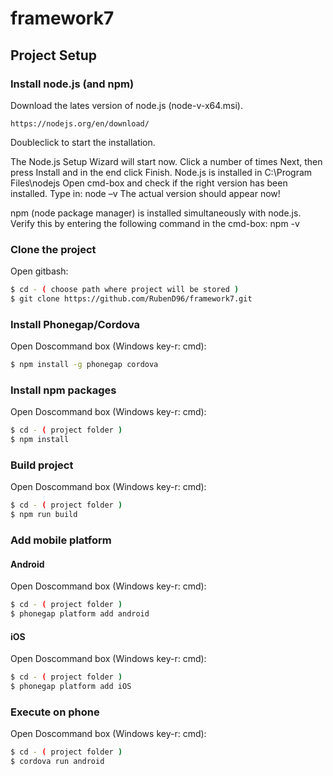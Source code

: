 # framework7
## Project Setup
### Install node.js (and npm)

Download the lates version of node.js (node-v<actual version>-x64.msi).

	https://nodejs.org/en/download/

Doubleclick to start the installation. 

The Node.js Setup Wizard will start now.
Click a number of times Next, then press Install and in the end click Finish.
Node.js is installed in C:\Program Files\nodejs
Open cmd-box and check if the right version has been installed. Type in: node –v 
The actual version should appear now!

npm (node package manager) is installed simultaneously with node.js.
Verify this by entering the following command in the cmd-box: npm -v
### Clone the project
Open gitbash:
```sh
$ cd - ( choose path where project will be stored )
$ git clone https://github.com/RubenD96/framework7.git
```
### Install Phonegap/Cordova
Open Doscommand box (Windows key-r: cmd):
```sh
$ npm install -g phonegap cordova
```
### Install npm packages
Open Doscommand box (Windows key-r: cmd):
```sh
$ cd - ( project folder )
$ npm install
```
### Build project
Open Doscommand box (Windows key-r: cmd):
```sh
$ cd - ( project folder )
$ npm run build
```
### Add mobile platform
#### Android
Open Doscommand box (Windows key-r: cmd):
```sh
$ cd - ( project folder )
$ phonegap platform add android
```
#### iOS
Open Doscommand box (Windows key-r: cmd):
```sh
$ cd - ( project folder )
$ phonegap platform add iOS
```
### Execute on phone
Open Doscommand box (Windows key-r: cmd):
```sh
$ cd - ( project folder )
$ cordova run android
```
